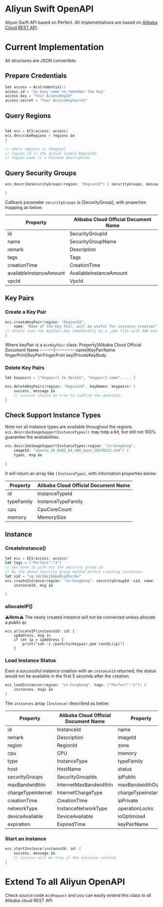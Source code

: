 # Aliyun Swift OpenAPI

Aliyun Swift API based on Perfect. 
All implementations are based on [Alibaba Cloud REST API](https://www.alibabacloud.com/help/zh/doc-detail/25484.htm?spm=a3c0i.o25544zh.b99.143.2715b386fwq3Z4).

# Current Implementation

All structures are JSON convertible.

## Prepare Credentials

``` swift 
let access = AcsCredential()
access.id = "an easy name to remember the key"
access.key = "Your AccessKeyId"
access.secret = "Your AccessKeySecret"
```

## Query Regions

``` swift 

let ecs = ECS(access: access)
ecs.describeRegions { regions in
}

// where regions is [Region]
// region.id is the actual usable RegionId
// region.name is a Chinese description
```

## Query Security Groups

``` swift
ecs.describeSecurityGroups(region: "RegionId") { securityGroups, message in

}
```

Callback parameter `securityGroups` is [SecurityGroup], with properties mapping as below:

Property|Alibaba Cloud Official Document Name
-------|----------
id|SecurityGroupId
name|SecurityGroupName
remark|Description
tags|Tags
creationTime|CreationTime
availableInstanceAmount|AvailableInstanceAmount
vpcId|VpcId

## Key Pairs

### Create a Key Pair

``` swift
ecs.createKeyPair(region: "RegionId",
	name: "Name of the Key Pair, will be useful for instance creation") { keyPair, msg in 
// should save the keyPair.key immediately as a .pem file with 400 mod.
}
```
Where keyPair is a `AcsKeyPair` class:
Property|Alibaba Cloud Official Document Name
-------|----------
name|KeyPairName
fingerPrint|KeyPairFingerPrint
key|PrivateKeyBody


### Delete Key Pairs

``` swift
let keypairs = ["keypair1 to delete", "keypair2 name", ... ]

ecs.deleteKeyPairs(region: "RegionId", keyNames: keypairs) { 
	success, message in
	// success should be true to confirm the deletion.
}
```

## Check Support Instance Types

Note not all instance types are available throughout the regions. `ecs.describeImageSupportInstanceTypes()` may help a bit, but still not 100% guarantee the availabilities.

``` swift
ecs.describeImageSupportInstanceTypes(region: "cn-hongkong", 
	imageId: "ubuntu_16_0402_64_40G_base_20170222.vhd") { 
	types, msg in
	
}
```

It will return an array like `[InstanceType]`, with information properties below:

Property|Alibaba Cloud Official Document Name
-------|----------
id| InstanceTypeId
typeFamily| InstanceTypeFamily
cpu|CpuCoreCount
memory|MemorySize


## Instance

### CreateInstance()

``` swift
let ecs = ECS(access: access)
let tags = ["Perfect":"1"]
// you have to pick out the security group id
// by the above security group method before creating instances.
let sid = "sg-j6c58xjb4po9jq2hsc0u"
ecs.createInstance(region: "cn-hongkong", securityGroupId: sid, name: "PT-01", description: "PerfectTemplate Test Instance", keyPair: "TestKey", tags: tags) { 
	instanceId, msg in

}
```

### allocateIP()

⚠️**Note**⚠️ The newly created instance will not be connected unless allocate a public ip:

```
ecs.allocateIP(instanceId: id) { 
	ipAddress, msg in
	if let ip = ipAddress {
		print("ssh -i /path/to/keypair.pem root@\(ip)")
	}
```


### Load Instance Status

Even a successful instance creation with an `instanceId` returned, the status would not be available in the first 5 seconds after the creation.

``` swift
ecs.loadInstances(region: "cn-hongkong", tags: ["Perfect":"1"]) { 
	instanses, msgs in
}
```

The `instances` array `[Instance]` described as below:

Property|Alibaba Cloud Official Document Name|Property|Alibaba Cloud Official Document Name
-------|----------|-------|----------
id|InstanceId|name|InstanceName
remark|Description|imageId|ImageId
region|RegionId|zone|ZoneId
cpu|CPU|memory|Memory
type|InstanceType|typeFamily|InstanceTypeFamily
host|HostName|status|Status
securityGroups|SecurityGroupIds|ipPublic|PublicIpAddress.ipAddress
maxBandwidthIn|InternetMaxBandwidthIn|maxBandwidthOut|InternetMaxBandwidthOut
chargeTypeInternet|InternetChargeType|chargeTypeInstance|InstanceChargeType
creationTime|CreationTime|ipPrivate|InnerIpAddress.ipAddress
networkType|InstanceNetworkType|operationLocks|OperationLocks
deviceAvailable|DeviceAvailable|ioOptimized|IoOptimized
expiration|ExpiredTime|keyPairName|KeyPairName

### Start an instance

``` swift
ecs.startInstance(instanceId: id) { 
	success, message in
	// success will be true if the instance started.
}
```

# Extend To all Aliyun OpenAPI

Check source code `AcsRequest` and you can easily extend this class to all Alibaba cloud REST API
